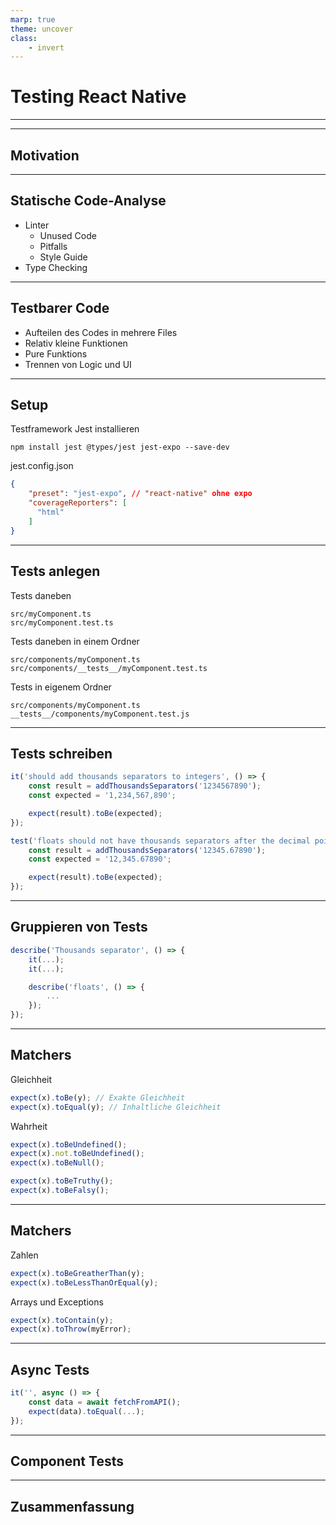 ```yaml
---
marp: true
theme: uncover
class: 
    - invert
---
```


# Testing React Native

---

<!-- paginate: true -->

<style>
    section::after {
        padding: 20px;
        background: none;
        content: attr(data-marpit-pagination) '/' attr(data-marpit-pagination-total);
    }
</style>

---

## Motivation

---

## Statische Code-Analyse

- Linter
    - Unused Code
    - Pitfalls
    - Style Guide
- Type Checking

---

## Testbarer Code

- Aufteilen des Codes in mehrere Files
- Relativ kleine Funktionen
- Pure Funktions
- Trennen von Logic und UI

---

## Setup

Testframework Jest installieren
```
npm install jest @types/jest jest-expo --save-dev
```

jest.config.json
```json
{
    "preset": "jest-expo", // "react-native" ohne expo 
    "coverageReporters": [
      "html"
    ]
}
```

---

## Tests anlegen

Tests daneben
```
src/myComponent.ts
src/myComponent.test.ts
```

Tests daneben in einem Ordner
```
src/components/myComponent.ts
src/components/__tests__/myComponent.test.ts
```

Tests in eigenem Ordner
```
src/components/myComponent.ts
__tests__/components/myComponent.test.js
```


---

## Tests schreiben


```JavaScript
it('should add thousands separators to integers', () => {
    const result = addThousandsSeparators('1234567890');
    const expected = '1,234,567,890';

    expect(result).toBe(expected);
});
```

```JavaScript
test('floats should not have thousands separators after the decimal point', () => {
    const result = addThousandsSeparators('12345.67890');
    const expected = '12,345.67890';

    expect(result).toBe(expected);
});
```

---

## Gruppieren von Tests

```JavaScript
describe('Thousands separator', () => {
    it(...);
    it(...);

    describe('floats', () => {
        ...
    });
});
```

---

## Matchers

Gleichheit
```JavaScript
expect(x).toBe(y); // Exakte Gleichheit
expect(x).toEqual(y); // Inhaltliche Gleichheit
```

Wahrheit
```JavaScript
expect(x).toBeUndefined();
expect(x).not.toBeUndefined();
expect(x).toBeNull();

expect(x).toBeTruthy();
expect(x).toBeFalsy();
```
---

## Matchers

Zahlen
```JavaScript
expect(x).toBeGreatherThan(y);
expect(x).toBeLessThanOrEqual(y);
```

Arrays und Exceptions
```JavaScript
expect(x).toContain(y);
expect(x).toThrow(myError);
```

---

## Async Tests

```JavaScript
it('', async () => {
    const data = await fetchFromAPI();
    expect(data).toEqual(...);
});
```

---

## Component Tests

---

## Zusammenfassung
